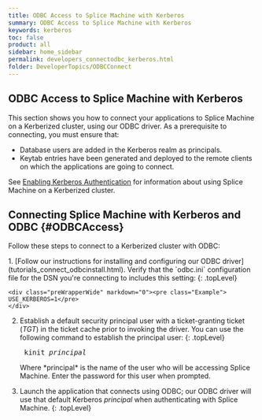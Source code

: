 ```yaml
---
title: ODBC Access to Splice Machine with Kerberos
summary: ODBC Access to Splice Machine with Kerberos
keywords: kerberos
toc: false
product: all
sidebar: home_sidebar
permalink: developers_connectodbc_kerberos.html
folder: DeveloperTopics/ODBCConnect
---
```

<section>
<div class="TopicContent" data-swiftype-index="true" markdown="1">

# ODBC Access to Splice Machine with Kerberos

This section shows you how to connect your applications to Splice Machine on a Kerberized cluster, using our ODBC driver. As a prerequisite to connecting, you must ensure that:

* Database users are added in the Kerberos realm as principals.
* Keytab entries have been generated and deployed to the remote clients on
  which the applications are going to connect.

See [Enabling Kerberos Authentication](tutorials_security_usingkerberos.html) for information about using Splice Machine on a Kerberized cluster.

## Connecting Splice Machine with Kerberos and ODBC {#ODBCAccess}

Follow these steps to connect to a Kerberized cluster with ODBC:

<div class="opsStepsList" markdown="1">
1. [Follow our instructions for installing and configuring our ODBC driver](tutorials_connect_odbcinstall.html). Verify that the `odbc.ini` configuration file for the DSN you're connecting to includes this setting:
   {: .topLevel}

    <div class="preWrapperWide" markdown="0"><pre class="Example">
    USE_KERBEROS=1</pre>
    </div>

2. Establish a default security principal user with a ticket-granting ticket (*TGT*) in the ticket
  cache prior to invoking the driver. You can use the following command to establish
  the principal user:
   {: .topLevel}

    <div class="preWrapperWide" markdown="0"><pre class="ShellCommand">
    kinit <em>principal</em></pre>
    </div>
    Where *principal* is the name of the user who will be accessing Splice Machine.
    Enter the password for this user when prompted.

3. Launch the application that connects using ODBC; our ODBC driver will use
  that default Kerberos *principal* when authenticating with Splice Machine.
   {: .topLevel}
</div>

</div>
</section>
